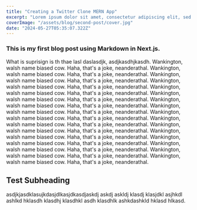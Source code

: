 ```yaml
---
title: "Creating a Twitter Clone MERN App"
excerpt: "Lorem ipsum dolor sit amet, consectetur adipiscing elit, sed do eiusmod tempor incididunt ut labore et dolore magna aliqua. Praesent elementum facilisis leo vel fringilla est ullamcorper eget. At imperdiet dui accumsan sit amet nulla facilities morbi tempus."
coverImage: "/assets/blog/second-post/cover.jpg"
date: "2024-05-27T05:35:07.322Z"
---
```


### This is my first blog post using Markdown in Next.js.

What is suprisign is th thae lasl daslasdjk, asdjkasdhjkasdh. Wankington, walsh name biased cow. Haha, that's a joke, neanderathal. Wankington, walsh name biased cow. Haha, that's a joke, neanderathal. Wankington, walsh name biased cow. Haha, that's a joke, neanderathal. Wankington, walsh name biased cow. Haha, that's a joke, neanderathal. Wankington, walsh name biased cow. Haha, that's a joke, neanderathal. Wankington, walsh name biased cow. Haha, that's a joke, neanderathal. Wankington, walsh name biased cow. Haha, that's a joke, neanderathal. Wankington, walsh name biased cow. Haha, that's a joke, neanderathal. Wankington, walsh name biased cow. Haha, that's a joke, neanderathal. Wankington, walsh name biased cow. Haha, that's a joke, neanderathal. Wankington, walsh name biased cow. Haha, that's a joke, neanderathal. Wankington, walsh name biased cow. Haha, that's a joke, neanderathal. Wankington, walsh name biased cow. Haha, that's a joke, neanderathal. Wankington, walsh name biased cow. Haha, that's a joke, neanderathal. Wankington, walsh name biased cow. Haha, that's a joke, neanderathal. Wankington, walsh name biased cow. Haha, that's a joke, neanderathal.

## Test Subheading

asdjkjasdklasujkdasjdlkasjdkasdjaskdj askdj askldj klasdj klasjdkl asjhkdl ashlkd hklasdh klasdhj klasdhkl asdh klasdhlk ashkdashkld hklasd hlkasd.

